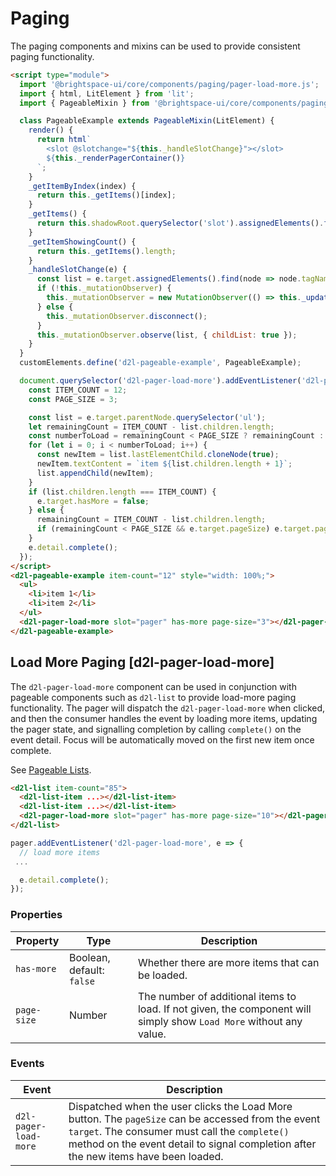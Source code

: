 # Paging

The paging components and mixins can be used to provide consistent paging functionality.

<!-- docs: demo -->
```html
<script type="module">
  import '@brightspace-ui/core/components/paging/pager-load-more.js';
  import { html, LitElement } from 'lit';
  import { PageableMixin } from '@brightspace-ui/core/components/paging/pageable-mixin.js';

  class PageableExample extends PageableMixin(LitElement) {
    render() {
      return html`
        <slot @slotchange="${this._handleSlotChange}"></slot>
        ${this._renderPagerContainer()}
      `;
    }
    _getItemByIndex(index) {
      return this._getItems()[index];
    }
    _getItems() {
      return this.shadowRoot.querySelector('slot').assignedElements().find(node => node.tagName === 'UL').querySelectorAll('li');
    }
    _getItemShowingCount() {
      return this._getItems().length;
    }
    _handleSlotChange(e) {
      const list = e.target.assignedElements().find(node => node.tagName === 'UL');
      if (!this._mutationObserver) {
        this._mutationObserver = new MutationObserver(() => this._updateItemShowingCount());
      } else {
        this._mutationObserver.disconnect();
      }
      this._mutationObserver.observe(list, { childList: true });
    }
  }
  customElements.define('d2l-pageable-example', PageableExample);

  document.querySelector('d2l-pager-load-more').addEventListener('d2l-pager-load-more', (e) => {
    const ITEM_COUNT = 12;
    const PAGE_SIZE = 3;

    const list = e.target.parentNode.querySelector('ul');
    let remainingCount = ITEM_COUNT - list.children.length;
    const numberToLoad = remainingCount < PAGE_SIZE ? remainingCount : PAGE_SIZE;
    for (let i = 0; i < numberToLoad; i++) {
      const newItem = list.lastElementChild.cloneNode(true);
      newItem.textContent = `item ${list.children.length + 1}`;
      list.appendChild(newItem);
    }
    if (list.children.length === ITEM_COUNT) {
      e.target.hasMore = false;
    } else {
      remainingCount = ITEM_COUNT - list.children.length;
      if (remainingCount < PAGE_SIZE && e.target.pageSize) e.target.pageSize = remainingCount;
    }
    e.detail.complete();
  });
</script>
<d2l-pageable-example item-count="12" style="width: 100%;">
  <ul>
    <li>item 1</li>
    <li>item 2</li>
  </ul>
  <d2l-pager-load-more slot="pager" has-more page-size="3"></d2l-pager-load-more>
</d2l-pageable-example>
```

## Load More Paging [d2l-pager-load-more]

The `d2l-pager-load-more` component can be used in conjunction with pageable components such as `d2l-list` to provide load-more paging functionality. The pager will dispatch the `d2l-pager-load-more` when clicked, and then the consumer handles the event by loading more items, updating the pager state, and signalling completion by calling `complete()` on the event detail. Focus will be automatically moved on the first new item once complete.

See [Pageable Lists](../../components/list/#pageable-lists).

```html
<d2l-list item-count="85">
  <d2l-list-item ...></d2l-list-item>
  <d2l-list-item ...></d2l-list-item>
  <d2l-pager-load-more slot="pager" has-more page-size="10"></d2l-pager-load-more>
</d2l-list>
```

```javascript
pager.addEventListener('d2l-pager-load-more', e => {
  // load more items
 ...

  e.detail.complete();
});
```

### Properties
| Property | Type | Description |
|---|---|---|
| `has-more` | Boolean, default: `false` | Whether there are more items that can be loaded. |
| `page-size` | Number | The number of additional items to load. If not given, the component will simply show `Load More` without any value. |

### Events

| Event | Description |
|---|---|
| `d2l-pager-load-more` | Dispatched when the user clicks the Load More button. The `pageSize` can be accessed from the event `target`. The consumer must call the `complete()` method on the event detail to signal completion after the new items have been loaded. |
